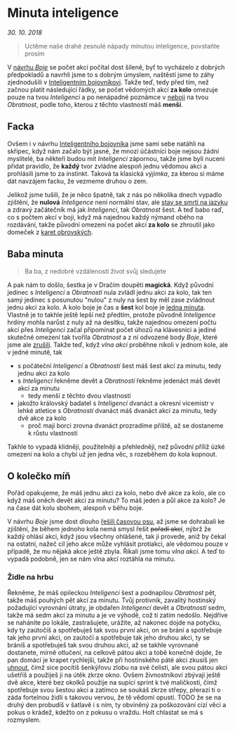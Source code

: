 # Minuta inteligence
*30. 10. 2018*

> Uctěme naše drahé zesnulé nápady minutou inteligence, povstaňte prosím

V [návrhu *Boje*](2018-08-10-boj.md#Počet_akcí) se počet akcí počítal dost šíleně, byť to vycházelo z dobrých předpokladů a navrhli jsme to s dobrým úmyslem, naštěstí jsme to záhy zjednodušili v [Inteligentním bojovníkovi](2018-10-10-inteligentni_bojovnik.md). Takže teď, tedy před tím, než začnou platit následující řádky, se počet vědomých akcí **za kolo** omezuje pouze na tvou *Inteligenci* a po nenápadné poznámce v [neboji](2018-10-26-neboj.md#Jenom_akce) na tvou *Obratnost*, podle toho, kterou z těchto vlastností máš **menší**.

## Facka
Ovšem i v návrhu [Inteligentního bojovníka](2018-10-10-inteligentni_bojovnik.md) jsme sami sebe natáhli na skřipec, když nám začalo být jasné, že mnozí účástníci boje nejsou žádní myslitelé, ba někteří budou mít *Inteligenci* zápornou, takže jsme byli nuceni přidat pravidlo, že **každý** tvor zvládne alespoň jednu vědomou akci a prohlásili jsme to za instinkt. Taková ta klasická *výjimka*, za kterou si máme dát navzájem facku, že vezmeme druhou o zem.

Jelikož jsme tušili, že je něco špatně, tak z nás po několika dnech vypadlo zjištění, že **nulová** *Inteligence* není normální stav, ale [stav se smrtí na jazyku](2018-10-22-nula.md#Šestka) a zdravý začátečník má jak *Inteligenci*, tak *Obratnost* šest. A teď babo raď, co s počtem akcí v boji, když má najednou každý nýmand obého na rozdávání, takže původní omezení na počet akcí **za kolo** se zhroutil jako domeček z [karet obrovských](https://www.youtube.com/watch?v=uZSNW4y0Eus).

## Baba minuta

> Ba ba, z nedobré vzdálenosti život svůj sledujete

A pak nám to došlo, šestka je v Dračím doupěti **magická**. Když původní jedinec s *Inteligencí* a *Obratností* nula zvládl jednu akci za kolo, tak ten samý jedinec s posunutou "nulou" z nuly na šest by měl zase zvládnout jednu akci za kolo. A kolo boje je čas a **šest** kol boje je [jedna minuta](http://pph.drdplus.loc:88/#tabulka_casu).
Vlastně je to takhle ještě lepší než předtím, protože původně *Inteligence* hrdiny mohla narůst z nuly až na desítku, takže najednou omezení počtu akcí přes *Inteligenci* začal připomínat počet úhozů na klávesnici a jediné skutečné omezení tak tvořila *Obratnost* a z ní odvozené body *Boje*, které jsme ale [zrušili](2018-10-26-neboj.md). Takže teď, když *vlna akcí* proběhne nikoli v jednom kole, ale v jedné minutě, tak

- s počáteční *Inteligencí* a *Obratností* šest máš šest akcí za minutu, tedy jednu akci za kolo
- s *Inteligencí* řekněme devět a *Obratností* řekněme jedenáct máš devět akcí za minutu
    - tedy menší z těchto dvou vlastností
- jakožto královský badatel s *Inteligencí* dvanáct a okresní vicemistr v lehké atletice s *Obratností* dvanáct máš dvanáct akcí za minutu, tedy dvě akce za kolo
    - proč mají borci zrovna dvanáct prozradíme příště, až se dostaneme k růstu vlastností

Takhle to vypadá klidněji, použitelněji a přehledněji, než původní příliž úzké omezení na kolo a chybí už jen jedna věc, s rozeběhem do kola kopnout.

## O kolečko míň

Pořád opakujeme, že máš jednu akci za kolo, nebo dvě akce za kolo, ale co když máš oněch devět akcí za minutu? To máš jeden a půl akce za kolo? Je na čase dát kolu sbohem, alespoň v běhu boje.

V návrhu *Boje* jsme dost dlouho [řešili časovou osu](2018-08-10-boj.md#Boj_a_časová_osa), až jsme se dohrabali ke zjištění, že během jednoho kola nemá smysl řešit ~~pořadí akcí~~, nýbrž že každý ohlásí akci, když jsou všechny ohlášené, tak ji provede, aniž by čekal na ostatní, nažeč cíl jeho akce může vyhlásit protiakci, ale vědomou pouze v případě, že mu nějaká akce ještě zbyla. Říkali jsme tomu *vlna akcí*. A teď to vypadá podobně, jen se nám vlna akcí roztáhla na minutu.


### Židle na hrbu
Řekněme, že máš opileckou *Inteligenci* šest a podnapilou *Obratnost* pět, takže máš pouhých pět akcí za minutu. Tvůj protivník, zavalitý hostinský požadující vyrovnání útraty, je obdařen *Inteligencí* devět a *Obratností* sedm, takže má sedm akcí za minutu a je ve výhodě, což ti zatím nedošlo.
Nejdříve se naháníte po lokále, zastrašujete, urážíte, až nakonec dojde na potyčku, kdy ty zaútočíš a spotřebuješ tak svou první akci, on se brání a spotřebuje tak jeho první akci, on zaútočí a spotřebuje tak jeho druhou akci, ty se bráníš a spotřebuješ tak svou druhou akci, až se takhle vyrovnaně dostanete, mírně otlučení, na celkově pátou akci a tobě konečně dojde, že pan domácí je krapet rychlejší, takže při hostinského páté akci zkusíš jen [uhnout](2018-09-19-uhyb.md), čímž sice pocítíš šenkýřovu zlobu na své čelisti, ale svou pátou akci ušetříš a použiješ ji na útěk zkrze okno. Ovšem živnostníkovi zbývají ještě dvě akce, které bez okolků použije na supící sprint k tvé maličkosti, čímž spotřebuje svou šestou akci a zatímco se soukáš zkrze střepy, přerazí ti o záda fortelnou židli s takovou vervou, že tě vědomí opustí.
TODO že se na druhý den probudíš v šatlavě i s ním, ty obviněný za poškozování cizí věci a pokus o krádež, kdežto on z pokusu o vraždu. Holt chlastat se má s rozmyslem. 